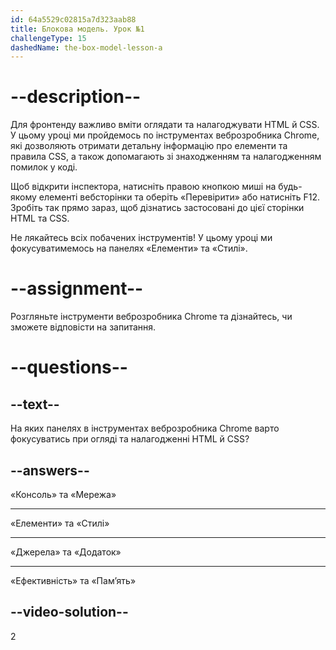 ```yaml
---
id: 64a5529c02815a7d323aab88
title: Блокова модель. Урок №1
challengeType: 15
dashedName: the-box-model-lesson-a
---
```


# --description--

Для фронтенду важливо вміти оглядати та налагоджувати HTML й CSS. У цьому уроці ми пройдемось по інструментах веброзробника Chrome, які дозволяють отримати детальну інформацію про елементи та правила CSS, а також допомагають зі знаходженням та налагодженням помилок у коді.

Щоб відкрити інспектора, натисніть правою кнопкою миші на будь-якому елементі вебсторінки та оберіть «Перевірити» або натисніть F12. Зробіть так прямо зараз, щоб дізнатись застосовані до цієї сторінки HTML та CSS.

Не лякайтесь всіх побачених інструментів! У цьому уроці ми фокусуватимемось на панелях «Елементи» та «Стилі».

# --assignment--

Розгляньте інструменти веброзробника Chrome та дізнайтесь, чи зможете відповісти на запитання.

# --questions--

## --text--

На яких панелях в інструментах веброзробника Chrome варто фокусуватись при огляді та налагодженні HTML й CSS?

## --answers--

«Консоль» та «Мережа»

---

«Елементи» та «Стилі»

---

«Джерела» та «Додаток»

---

«Ефективність» та «Пам’ять»


## --video-solution--

2
